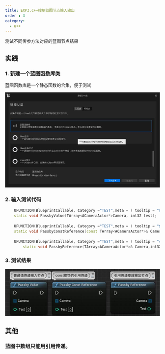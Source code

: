 ```yaml
---
title: EXP3.C++控制蓝图节点输入输出
order : 3
category:
  - u++
---
```


<ChatMessage avatar="../../assets/emoji/hh.png" :avatarWidth="40">
测试不同传参方法对应的蓝图节点结果
</ChatMessage>

## 实践

### 1. 新建一个蓝图函数库类

<ChatMessage avatar="../../assets/emoji/dsyj.png" :avatarWidth="40">
蓝图函数库是一个静态函数的合集，便于测试
</ChatMessage>

![](..%2Fassets%2Flibexpcpp.jpg)

### 2. 输入测试代码
```cpp
	UFUNCTION(BlueprintCallable, Category ="TEST",meta = ( tooltip = "值传递"))
	static void PassbyValue(TArray<ACameraActor*>Camera, int32 test);
	
	UFUNCTION(BlueprintCallable, Category ="TEST",meta = ( tooltip = "值引用"))
	static void PassbyConstReference(const TArray<ACameraActor*>& Camera, const int32 test);
	
	UFUNCTION(BlueprintCallable, Category ="TEST",meta = ( tooltip = "const修饰的值引用"))
    	static void PassbyReference(TArray<ACameraActor*>& Camera,int32 &test);
```
### 3. 测试结果

![](..%2Fassets%2FUEvaluepass.jpg)

## 其他

### 蓝图中数组只能用引用传递。

<GifWithButton src="../../assets/unrealgif/defalutreference.gif"/>

